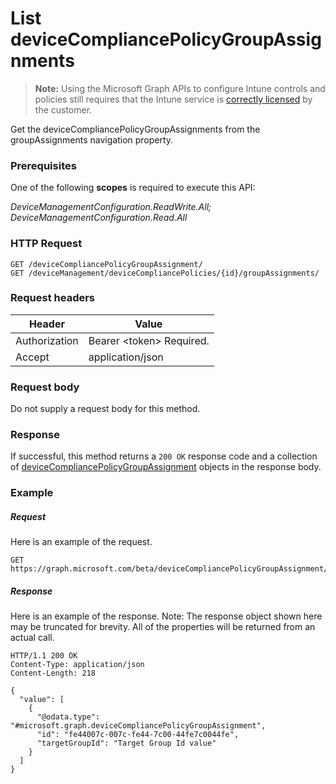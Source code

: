 ﻿# List deviceCompliancePolicyGroupAssignments> **Note:** Using the Microsoft Graph APIs to configure Intune controls and policies still requires that the Intune service is [correctly licensed](https://www.microsoft.com/en-us/cloud-platform/microsoft-intune-pricing) by the customer.
Get the deviceCompliancePolicyGroupAssignments from the groupAssignments navigation property.
### Prerequisites
One of the following **scopes** is required to execute this API:

*DeviceManagementConfiguration.ReadWrite.All; DeviceManagementConfiguration.Read.All*
### HTTP Request
<!-- {
  "blockType": "ignored"
}
-->
```http
GET /deviceCompliancePolicyGroupAssignment/
GET /deviceManagement/deviceCompliancePolicies/{id}/groupAssignments/
```

### Request headers
|Header|Value|
|---|---|
|Authorization|Bearer &lt;token&gt; Required.|
|Accept|application/json|

### Request body
Do not supply a request body for this method.

### Response
If successful, this method returns a `200 OK` response code and a collection of [deviceCompliancePolicyGroupAssignment](../resources/intune_deviceconfig_devicecompliancepolicygroupassignment.md) objects in the response body.

### Example
##### Request
Here is an example of the request.
```http
GET https://graph.microsoft.com/beta/deviceCompliancePolicyGroupAssignment/
```

##### Response
Here is an example of the response. Note: The response object shown here may be truncated for brevity. All of the properties will be returned from an actual call.
```http
HTTP/1.1 200 OK
Content-Type: application/json
Content-Length: 218

{
  "value": [
    {
      "@odata.type": "#microsoft.graph.deviceCompliancePolicyGroupAssignment",
      "id": "fe44007c-007c-fe44-7c00-44fe7c0044fe",
      "targetGroupId": "Target Group Id value"
    }
  ]
}
```



